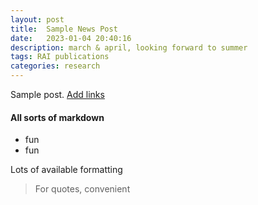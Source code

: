```yaml
---
layout: post
title:  Sample News Post
date:   2023-01-04 20:40:16
description: march & april, looking forward to summer
tags: RAI publications
categories: research
---
```

Sample post. <a href="">Add links</a> 

#### All sorts of markdown
<ul>
    <li>fun</li>
    <li>fun</li>
</ul>

Lots of available formatting
<blockquote>
    For quotes, convenient
</blockquote>

